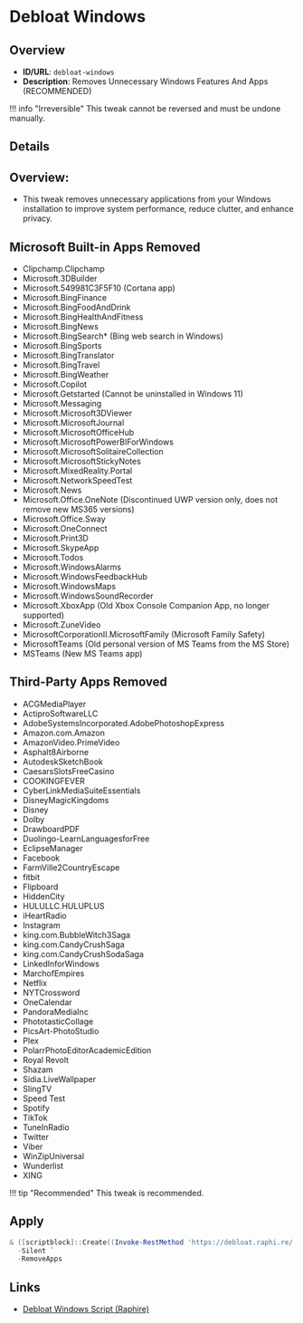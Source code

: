 # Debloat Windows

## Overview
- **ID/URL**: `debloat-windows`
- **Description**: Removes Unnecessary Windows Features And Apps (RECOMMENDED)

!!! info "Irreversible"
    This tweak cannot be reversed and must be undone manually.


## Details

## Overview:

- This tweak removes unnecessary applications from your Windows installation to improve system performance, reduce clutter, and enhance privacy.

## Microsoft Built-in Apps Removed
- Clipchamp.Clipchamp
- Microsoft.3DBuilder
- Microsoft.549981C3F5F10 (Cortana app)
- Microsoft.BingFinance
- Microsoft.BingFoodAndDrink
- Microsoft.BingHealthAndFitness
- Microsoft.BingNews
- Microsoft.BingSearch* (Bing web search in Windows)
- Microsoft.BingSports
- Microsoft.BingTranslator
- Microsoft.BingTravel
- Microsoft.BingWeather
- Microsoft.Copilot
- Microsoft.Getstarted (Cannot be uninstalled in Windows 11)
- Microsoft.Messaging
- Microsoft.Microsoft3DViewer
- Microsoft.MicrosoftJournal
- Microsoft.MicrosoftOfficeHub
- Microsoft.MicrosoftPowerBIForWindows
- Microsoft.MicrosoftSolitaireCollection
- Microsoft.MicrosoftStickyNotes
- Microsoft.MixedReality.Portal
- Microsoft.NetworkSpeedTest
- Microsoft.News
- Microsoft.Office.OneNote (Discontinued UWP version only, does not remove new MS365 versions)
- Microsoft.Office.Sway
- Microsoft.OneConnect
- Microsoft.Print3D
- Microsoft.SkypeApp
- Microsoft.Todos
- Microsoft.WindowsAlarms
- Microsoft.WindowsFeedbackHub
- Microsoft.WindowsMaps
- Microsoft.WindowsSoundRecorder
- Microsoft.XboxApp (Old Xbox Console Companion App, no longer supported)
- Microsoft.ZuneVideo
- MicrosoftCorporationII.MicrosoftFamily (Microsoft Family Safety)
- MicrosoftTeams (Old personal version of MS Teams from the MS Store)
- MSTeams (New MS Teams app)

## Third-Party Apps Removed
- ACGMediaPlayer
- ActiproSoftwareLLC
- AdobeSystemsIncorporated.AdobePhotoshopExpress
- Amazon.com.Amazon
- AmazonVideo.PrimeVideo
- Asphalt8Airborne
- AutodeskSketchBook
- CaesarsSlotsFreeCasino
- COOKINGFEVER
- CyberLinkMediaSuiteEssentials
- DisneyMagicKingdoms
- Disney
- Dolby
- DrawboardPDF
- Duolingo-LearnLanguagesforFree
- EclipseManager
- Facebook
- FarmVille2CountryEscape
- fitbit
- Flipboard
- HiddenCity
- HULULLC.HULUPLUS
- iHeartRadio
- Instagram
- king.com.BubbleWitch3Saga
- king.com.CandyCrushSaga
- king.com.CandyCrushSodaSaga
- LinkedInforWindows
- MarchofEmpires
- Netflix
- NYTCrossword
- OneCalendar
- PandoraMediaInc
- PhototasticCollage
- PicsArt-PhotoStudio
- Plex
- PolarrPhotoEditorAcademicEdition
- Royal Revolt
- Shazam
- Sidia.LiveWallpaper
- SlingTV
- Speed Test
- Spotify
- TikTok
- TuneInRadio
- Twitter
- Viber
- WinZipUniversal
- Wunderlist
- XING



!!! tip "Recommended"
    This tweak is recommended.


## Apply

```powershell
& ([scriptblock]::Create((Invoke-RestMethod 'https://debloat.raphi.re/'))) `
  -Silent `
  -RemoveApps
```



## Links
- [Debloat Windows Script (Raphire)](https://github.com/Raphire/Win11Debloat)
